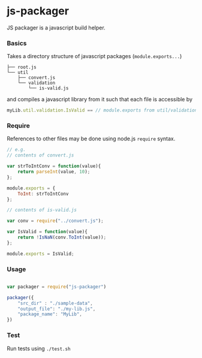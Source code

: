 # js-packager

JS packager is a javascript build helper.

### Basics
Takes a directory structure of javascript packages (`module.exports...`)
```
├── root.js
└── util
    ├── convert.js
    └── validation
        └── is-valid.js
```

and compiles a javascript library from it such that 
each file is accessible by

```js
myLib.util.validation.IsValid == // module.exports from util/validation/is-valid.js
```

### Require

References to other files may be done using node.js `require` syntax.
```js
// e.g.
// contents of convert.js

var strToIntConv = function(value){
	return parseInt(value, 10);
};

module.exports = {
	ToInt: strToIntConv
};

// contents of is-valid.js 

var conv = require("../convert.js");

var IsValid = function(value){
	return !IsNaN(conv.ToInt(value));
};

module.exports = IsValid;
```

### Usage

```js

var packager = require("js-packager")

packager({
	"src_dir" : "./sample-data",
	"output_file": "./my-lib.js",
	"package_name": "MyLib",
})

```

### Test

Run tests using `./test.sh`
